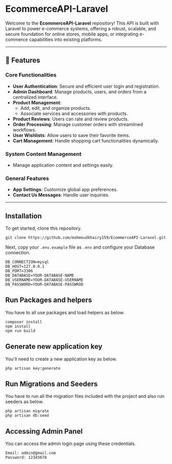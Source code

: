 # EcommerceAPI-Laravel  

Welcome to the **EcommerceAPI-Laravel** repository! This API is built with Laravel to power e-commerce systems, offering a robust, scalable, and secure foundation for online stores, mobile apps, or integrating e-commerce capabilities into existing platforms.

---

## 🚀 Features  

### Core Functionalities  
- **User Authentication**: Secure and efficient user login and registration.  
- **Admin Dashboard**: Manage products, users, and orders from a centralized interface.  
- **Product Management**:  
  - Add, edit, and organize products.  
  - Associate services and accessories with products.  
- **Product Reviews**: Users can rate and review products.  
- **Order Processing**: Manage customer orders with streamlined workflows.  
- **User Wishlists**: Allow users to save their favorite items.  
- **Cart Management**: Handle shopping cart functionalities dynamically.  

### System Content Management  
- Manage application content and settings easily.  

### General Features  
- **App Settings**: Customize global app preferences.  
- **Contact Us Messages**: Handle user inquiries.  

---
## Installation

To get started, clone this repository.

```
git clone https://github.com/mahmoudkhairy159/EcommerceAPI-Laravel.git
```

Next, copy your `.env.example` file as `.env` and configure your Database connection.

```
DB_CONNECTION=mysql
DB_HOST=127.0.0.1
DB_PORT=3306
DB_DATABASE=YOUR-DATABASE-NAME
DB_USERNAME=YOUR-DATABASE-USERNAME
DB_PASSWORD=YOUR-DATABASE-PASSWROD
```

## Run Packages and helpers

You have to all use packages and load helpers as below.

```
composer install
npm install
npm run build
```

## Generate new application key

You'll need to create a new application key as below.

```
php artisan key:generate
```

## Run Migrations and Seeders

You have to run all the migration files included with the project and also run seeders as below.

```
php artisan migrate
php artisan db:seed
```

## Accessing Admin Panel

You can access the admin login page using these credentials.

```
Email: admin@gmail.com
Password: 12345678
```

